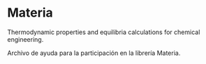 Materia
=======

Thermodynamic properties and equilibria calculations for chemical engineering.

Archivo de ayuda para la participación en la librería Materia.
